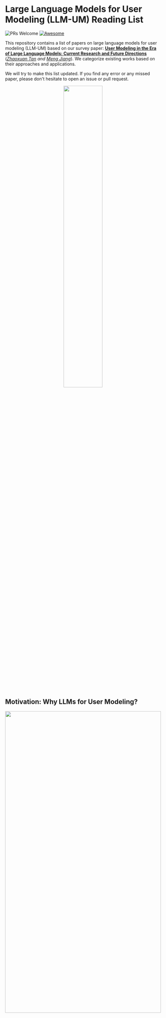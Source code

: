 
# Large Language Models for User Modeling (LLM-UM) Reading List
![PRs Welcome](https://img.shields.io/badge/PRs-Welcome-green)  [![Awesome](https://awesome.re/badge.svg)](https://awesome.re) 


This repository contains a list of papers on large language models for user modeling (LLM-UM) based on our survey paper: [**User Modeling in the Era of Large Language Models: Current Research and Future Directions**](https://arxiv.org/abs/2312.11518) (*[Zhaoxuan Tan](https://zhaoxuan.info/) and [Meng Jiang](http://www.meng-jiang.com/)*).
We categorize existing works based on their approaches and applications.

We will try to make this list updated. If you find any error or any missed paper, please don't hesitate to open an issue or pull request.

<div  align="center">    
<img src="./asset/intro.png" width="50%" height="50%">
</div>


## Motivation: Why LLMs for User Modeling?

<div  align="center">    
<img src="./asset/LLM-UM_Fig2.png" width="100%" height="50%">
</div>

LLMs have shown promising potential in modeling and comprehending user-generated content (UGC), as evidenced by various studies and examples. One area of focus is utilizing LLMs for recommendation purposes, where they can predict users' item-based interests based on their behavior history. User profiling is another domain where LLMs excel, summarizing users' characteristics and interests from their generated content and history. In the context of rating prediction, LLMs can leverage reasoning based on users' previous ratings to predict ratings for candidate items. Additionally, LLMs demonstrate the ability to understand user personality and recognize it based on UGC history. They also prove effective in detecting suspicious UGC, such as hate speech. These findings collectively illustrate the capabilities of LLMs in modeling, understanding, and reasoning UGC and user behavior, making them valuable tools for user-oriented applications.

## Approaches to LLM-UM

### LLMs as Predictors

<div  align="center">    
<img src="./asset/LLM-UM_Predictors.png" width="100%" height="70%">
</div>

#### Common Generative Reasoner

- **Recommendation as Instruction Following: A Large Language Model Empowered Recommendation Approach [[link]](https://arxiv.org/abs/2305.07001)**
    
    
- **Is ChatGPT a Good Recommender? A Preliminary Study [[link]](https://arxiv.org/abs/2304.10149)**
    
    
- **Zero-Shot Next-Item Recommendation using Large Pretrained Language Models [[link]](https://arxiv.org/abs/2304.03153)**
    
    
- **Large Language Models for User Interest Journeys [[link]](https://arxiv.org/abs/2305.15498)**
    
    
- **Large Language Models are Competitive Near Cold-start Recommenders for Language- and Item-based Preferences [[link]](https://arxiv.org/pdf/2307.14225.pdf)**
    
    
- **BookGPT: A General Framework for Book Recommendation Empowered by Large Language Model [[link]](https://arxiv.org/abs/2305.15673)**
    
    
- **Large Language Models are Zero-Shot Rankers for Recommender Systems [[link]](https://arxiv.org/abs/2305.08845)**
    
    
- **PALR: Personalization Aware LLMs for Recommendation [[link]](https://arxiv.org/abs/2305.07622)**
    
    
- **LaMP: When Large Language Models Meet Personalization [[link]](https://arxiv.org/pdf/2304.11406.pdf)**
    
    
- **Teach LLMs to Personalize -- An Approach inspired by Writing Education [[link]](https://arxiv.org/abs/2308.07968)**
    
    
- **A Preliminary Study of ChatGPT on News Recommendation: Personalization, Provider Fairness, Fake News [[link]](https://arxiv.org/abs/2306.10702)**
    
    
- **ReLLa: Retrieval-enhanced Large Language Models for Lifelong Sequential Behavior Comprehension in Recommendation [[link]](https://arxiv.org/pdf/2308.11131.pdf)**
    
    
- **Is ChatGPT a Good Personality Recognizer? A Preliminary Study [[link]](https://arxiv.org/abs/2307.03952)**

- **Can ChatGPT Assess Human Personalities? A General Evaluation Framework [[link]](https://arxiv.org/abs/2303.01248)**

- **Uncovering the Potential of ChatGPT for Discourse Analysis in Dialogue: An Empirical Study [[link]](https://arxiv.org/abs/2305.08391)**


- **Large language models can accurately predict searcher preferences [[link]](https://arxiv.org/abs/2309.10621)**
    
    
- **An External Stability Audit Framework to Test the Validity of Personality Prediction in AI Hiring [[link]](https://arxiv.org/abs/2201.09151)**
            
- **Multilevel Large Language Models for Everyone [[link]](https://arxiv.org/abs/2307.13221)**

- **Evaluating ChatGPT as a Recommender System: A Rigorous Approach [[link]](https://arxiv.org/abs/2309.03613)**

- **ChatGPT for Suicide Risk Assessment on Social Media: Quantitative Evaluation of Model Performance, Potentials and Limitations [[link]](https://arxiv.org/abs/2306.09390)**

- **Recommendation as Instruction Following: A Large Language Model Empowered Recommendation Approach [[link]](https://arxiv.org/abs/2305.07001)**


- **Generative Job Recommendations with Large Language Model [[link]](https://arxiv.org/abs/2307.02157)**

- **TALLRec: An Effective and Efficient Tuning Framework to Align Large Language Model with Recommendation [[link]](https://arxiv.org/abs/2305.00447)**

- **Exploring Large Language Model for Graph Data Understanding in Online Job Recommendations [[link]](https://arxiv.org/pdf/2307.05722.pdf)**
    
- **Automatic Personalized Impression Generation for PET Reports Using Large Language Models [[link]](https://arxiv.org/abs/2309.10066)**


- **ReLLa: Retrieval-enhanced Large Language Models for Lifelong Sequential Behavior Comprehension in Recommendation [[link]](https://arxiv.org/abs/2308.11131)**




#### Simulator/Agent
- **Leveraging Large Language Models in Conversational Recommender Systems [[link]](https://arxiv.org/abs/2305.07961)**
        
        
- **RecMind: Large Language Model Powered Agent For Recommendation [[link]](https://arxiv.org/abs/2308.14296)**
    
    
- **Recommender AI Agent: Integrating Large Language Models for Interactive Recommendations [[link]](https://arxiv.org/abs/2308.16505)**
    
    
- **When Large Language Model based Agent Meets User Behavior Analysis: A Novel User Simulation Paradigm [[link]](https://arxiv.org/abs/2306.02552)**
    
    
- **Unlocking the Potential of User Feedback: Leveraging Large Language Model as User Simulator to Enhance Dialogue System [[link]](https://arxiv.org/abs/2306.09821)**
    
    
- **Large Language Model as a User Simulator [[link]](https://arxiv.org/abs/2308.11534)**
    
    
- **Graph-ToolFormer: To Empower LLMs with Graph Reasoning Ability via Prompt Augmented by ChatGPT [[link]](https://arxiv.org/abs/2304.11116)**
    
    
- **Auto-GPT [[link]](https://github.com/Significant-Gravitas/Auto-GPT)**
    

- **A Study on the Performance of Generative Pre-trained Transformer (GPT) in Simulating Depressed Individuals on the Standardized Depressive Symptom Scale [[link]](https://arxiv.org/abs/2307.08576)**

- **Generative Agents: Interactive Simulacra of Human Behavior [[link]](https://arxiv.org/abs/2304.03442)**

- **PersonaLLM: Investigating the Ability of Large Language Models to Express Big Five Personality Traits [[link]](https://arxiv.org/abs/2305.02547)**

- **When Large Language Model based Agent Meets User Behavior Analysis: A Novel User Simulation Paradigm [[link]](https://arxiv.org/abs/2306.02552)**



#### Classifier/Detector

- **How would Stance Detection Techniques Evolve after the Launch of ChatGPT? [[link]](https://arxiv.org/abs/2212.14548)**
        
        
- **Ladder-of-Thought: Using Knowledge as Steps to Elevate Stance Detection [[link]](https://arxiv.org/abs/2308.16763)**

- **Leveraging Large Language Models for Topic Classification in the Domain of Public Affairs [[link]](https://arxiv.org/abs/2306.02864)**
    
    
- **Text Classification via Large Language Models [[link]](https://arxiv.org/abs/2305.08377)**
    
    
- **Navigating Prompt Complexity for Zero-Shot Classification: A Study of Large Language Models in Computational Social Science [[link]](https://arxiv.org/abs/2305.14310)**
    
    
- **Exploring Zero and Few-shot Techniques for Intent Classification [[link]](https://arxiv.org/pdf/2305.07157.pdf)**
    
    
- **Enabling Classifiers to Make Judgements Explicitly Aligned with Human Values [[link]](https://arxiv.org/pdf/2210.07652.pdf)**
- **Large Language Models in the Workplace: A Case Study on Prompt Engineering for Job Type Classification [[link]](https://arxiv.org/abs/2303.07142)**
    
    
- **How to use LLMs for Text Analysis [[link]](https://arxiv.org/abs/2307.13106)**
    
    
- **Stance Detection With Supervised, Zero-Shot, and Few-Shot Applications [[link]](https://arxiv.org/abs/2305.01723)**

- **TabLLM: Few-shot Classification of Tabular Data with Large Language Models [[link]](https://arxiv.org/abs/2210.10723)**
    
    
- **Read, Diagnose and Chat: Towards Explainable and Interactive LLMs-Augmented Depression Detection in Social Media [[link]](https://arxiv.org/abs/2305.05138)**
    
    
- **What do LLMs Know about Financial Markets? A Case Study on Reddit Market Sentiment Analysis [[link]](https://arxiv.org/pdf/2212.11311.pdf)**
    
    
- **Social bot detection in the age of ChatGPT: Challenges and opportunities [[link]](https://firstmonday.org/ojs/index.php/fm/article/view/13185)**
    
    
- **Exploring Self-Reinforcement for Improving Learnersourced Multiple-Choice Question Explanations with Large Language Models [[link]](https://arxiv.org/abs/2309.10444)**

- **Leveraging Large Language Models for Automated Dialogue Analysis [[link]](https://arxiv.org/abs/2309.06490)**
    
- **Evaluating the Efficacy of Supervised Learning vs Large Language Models for Identifying Cognitive Distortions and Suicidal Risks in Chinese Social Media [[link]](https://arxiv.org/abs/2309.03564)**
    
    
- **Clickbait Detection via Large Language Models [[link]](https://arxiv.org/abs/2306.09597)**

- **Fine-Tuning Llama 2 Large Language Models for Detecting Online Sexual Predatory Chats and Abusive Texts [[link]](https://arxiv.org/abs/2308.14683)**

- **Breaking the Bank with ChatGPT: Few-Shot Text Classification for Finance [[link]](https://arxiv.org/abs/2308.14634)**

- **SentimentGPT: Exploiting GPT for Advanced Sentiment Analysis and its Departure from Current Machine Learning [[link]](https://arxiv.org/abs/2307.10234)**

- **Detecting Hate Speech with GPT-3 [[link]](https://arxiv.org/abs/2103.12407)**

- **Can Large Language Models Transform Computational Social Science? [[link]](https://arxiv.org/abs/2305.03514)**

- **Balanced and Explainable Social Media Analysis for Public Health with Large Language Models [[link]](https://link.springer.com/chapter/10.1007/978-3-031-47843-7_6)**

- **Fighting Fire with Fire: Can ChatGPT Detect AI-generated Text? [[link]](https://arxiv.org/abs/2308.01284)**

#### Scoring Function

 - **Leveraging Large Language Models in Conversational Recommender Systems [[link]](https://arxiv.org/abs/2305.07961)**
            
- **Large Language Models for User Interest Journeys [[link]](https://arxiv.org/abs/2305.15498)**

- **Chat-REC: Towards Interactive and Explainable LLMs-Augmented Recommender System [[link]](https://arxiv.org/pdf/2303.14524.pdf)**
    
    
- **Do LLMs Understand User Preferences? Evaluating LLMs On User Rating Prediction [[pdf]](https://arxiv.org/abs/2305.06474)**
    
    
- **BookGPT: A General Framework for Book Recommendation Empowered by Large Language Model [[link]](https://arxiv.org/abs/2305.15673)**
    
    
- **Is ChatGPT a Good Recommender? A Preliminary Study [[link]](https://arxiv.org/abs/2304.10149)**
    
    
- **TALLRec: An Effective and Efficient Tuning Framework to Align Large Language Model with Recommendation [[link]](https://arxiv.org/abs/2305.00447)**
    
    
- **Uncovering ChatGPT's Capabilities in Recommender Systems [[link]](https://arxiv.org/abs/2305.02182)**
    
    
- **Graph-ToolFormer: To Empower LLMs with Graph Reasoning Ability via Prompt Augmented by ChatGPT [[link](https://arxiv.org/abs/2304.11116)]**
    
    
- **Towards Open-World Recommendation with Knowledge Augmentation from Large Language Models [[link]](https://arxiv.org/abs/2306.10933)**

- **Unlocking the Potential of User Feedback: Leveraging Large Language Model as User Simulator to Enhance Dialogue System [[link]](https://arxiv.org/abs/2306.09821)**
        
#### Explainer
- **Is ChatGPT a Good Recommender? A Preliminary Study [[link]](https://arxiv.org/abs/2304.10149)**
    
- **Chat-REC: Towards Interactive and Explainable LLMs-Augmented Recommender System [[link]](https://arxiv.org/abs/2303.14524)**
    
- **Teach LLMs to Personalize -- An Approach inspired by Writing Education [[link]](https://arxiv.org/abs/2308.07968)**
    
    
- **Personalised Language Modelling of Screen Characters Using Rich Metadata Annotations [[link]](https://www.notion.so/Explanations-as-Features-LLM-Based-Features-for-Text-Attributed-Graphs-c64f1bface554df1afd6bf3ee6738521?pvs=21)**
    
    
- **Temporal Data Meets LLM -- Explainable Financial Time Series Forecasting [[link]](https://arxiv.org/abs/2306.11025)**
    
    
- **Explaining Agent Behavior with Large Language Models [[link]](https://arxiv.org/abs/2309.10346)**
    
    
- **Balanced and Explainable Social Media Analysis for Public Health with Large Language Models [[link]](https://arxiv.org/abs/2309.05951)**
            
- **Generate Neural Template Explanations for Recommendation [[link]](https://dl.acm.org/doi/10.1145/3340531.3411992)**
- **Personalized Prompt Learning for Explainable Recommendation [[link]](https://arxiv.org/abs/2202.07371)**
    
    
- **Generating medically-accurate summaries of patient-provider dialogue: A multi-stage approach using large language models [[link]](https://arxiv.org/abs/2305.05982)**

- **Exploring Self-Reinforcement for Improving Learnersourced Multiple-Choice Question Explanations with Large Language Models [[link]](https://arxiv.org/abs/2309.10444)**

- **LLMs as Counterfactual Explanation Modules: Can ChatGPT Explain Black-box Text Classifiers? [[link]](https://arxiv.org/abs/2309.13340)**

- **Evaluating GPT-3 Generated Explanations for Hateful Content Moderation [[link]](https://arxiv.org/abs/2305.17680)**

- **Can Large Language Models Transform Computational Social Science? [[link]](https://arxiv.org/abs/2305.03514)**


#### Chatbot

- **Chat-REC: Towards Interactive and Explainable LLMs-Augmented Recommender System [[link]](https://arxiv.org/pdf/2303.14524.pdf)**
        
        
- **Sparks of Artificial General Recommender (AGR): Early Experiments with ChatGPT [[link]](https://arxiv.org/abs/2305.04518)**
    
    
- **Read, Diagnose and Chat: Towards Explainable and Interactive LLMs-Augmented Depression Detection in Social Media [[link]](https://arxiv.org/abs/2305.05138)**
    
    
- **PersonaLLM: Investigating the Ability of GPT-3.5 to Express Personality Traits and Gender Differences [[link]](https://arxiv.org/abs/2305.02547)**
    
    
- **Can LLMs be Good Financial Advisors?: An Initial Study in Personal Decision Making for Optimized Outcomes [[link]](https://arxiv.org/abs/2307.07422)**
    
    
- **ChatGPT as your Personal Data Scientist [[link]](https://arxiv.org/pdf/2305.13657.pdf)**
    
    
- **CharacterChat: Learning towards Conversational AI with Personalized Social Support [[link]](https://arxiv.org/abs/2308.10278)**
    
    
- **Building Emotional Support Chatbots in the Era of LLMs [[link]](https://arxiv.org/abs/2308.11584)**
    
    
- **Large Language Models as Zero-Shot Conversational Recommenders [[link]](https://arxiv.org/abs/2308.10053)**
    
    
- **Building a Role Specified Open-Domain Dialogue System Leveraging Large-Scale Language Models [[link]](https://arxiv.org/abs/2205.00176)**

- **ChatDoctor: A Medical Chat Model Fine-Tuned on a Large Language Model Meta-AI (LLaMA) Using Medical Domain Knowledge [[link]](https://arxiv.org/abs/2303.14070)**

- **LLM-empowered Chatbots for Psychiatrist and Patient Simulation: Application and Evaluation [[link]](https://arxiv.org/abs/2305.13614)**

- **Generative Recommendation: Towards Next-generation Recommender Paradigm [[link]](https://arxiv.org/abs/2304.03516)**

### LLMs as Enhancer

#### Profiler
- **GENRE - A First Look at LLM-Powered Generative News Recommendation [[link]](https://arxiv.org/abs/2305.06566)**
    
    
- **ONCE: Boosting Content-based Recommendation with Both Open- and Closed-source Large Language Models [[link]](https://arxiv.org/abs/2305.06566)**
    
    
- **Heterogeneous Knowledge Fusion: A Novel Approach for Personalized Recommendation via LLM [[link]](https://arxiv.org/pdf/2308.03333.pdf)**
    
    
- **PALR: Personalization Aware LLMs for Recommendation [[link]](https://arxiv.org/abs/2305.07622)**
    
    
- **Towards Open-World Recommendation with Knowledge Augmentation from Large Language Models [[link]](https://arxiv.org/pdf/2306.10933.pdf)**
    
    
- **Enhancing Job Recommendation through LLM-based Generative Adversarial Networks [[link]](https://arxiv.org/abs/2307.10747)**

- **Heterogeneous Knowledge Fusion: A Novel Approach for Personalized Recommendation via LLM [[link]](https://arxiv.org/abs/2308.03333)**

- **Generative Job Recommendations with Large Language Model [[link]](https://arxiv.org/abs/2307.02157)**

- **Zero-Shot Next-Item Recommendation using Large Pretrained Language Models [[link]](https://arxiv.org/abs/2304.03153)**


#### Feature Encoder

<div  align="center">    
<img src="./asset/LLM-UM_Enhancers.png" width="100%" height="70%">
</div>

- **Are GPT Embeddings Useful for Ads and Recommendation? [[link]](https://dl.acm.org/doi/abs/10.1007/978-3-031-40292-0_13)**
        
        
- **LKPNR: LLM and KG for Personalized News Recommendation Framework [[link]](https://arxiv.org/abs/2308.12028)**
        
        
- **Exploring the Upper Limits of Text-Based Collaborative Filtering Using Large Language Models: Discoveries and Insights [[link]](https://arxiv.org/abs/2305.11700)**
                
- **LLM4Jobs: Unsupervised occupation extraction and standardization leveraging Large Language Models [[link]](https://arxiv.org/abs/2309.09708)**
                
- **Prompt Tuning Large Language Models on Personalized Aspect Extraction for Recommendations [[link]](https://arxiv.org/pdf/2306.01475.pdf)**

- **SentimentGPT: Exploiting GPT for Advanced Sentiment Analysis and its Departure from Current Machine Learning [[link]](https://arxiv.org/abs/2307.10234)**

- **Towards Open-World Recommendation with Knowledge Augmentation from Large Language Models [[link]](https://arxiv.org/abs/2306.10933)**



#### Knowledge Augmenter

- **Are GPT Embeddings Useful for Ads and Recommendation? [[link]](https://dl.acm.org/doi/abs/10.1007/978-3-031-40292-0_13)**
        
        
- **Heterogeneous Knowledge Fusion: A Novel Approach for Personalized Recommendation via LLM [[link]](https://arxiv.org/pdf/2308.03333.pdf)**
    
    
- **Large Language Model Augmented Narrative Driven Recommendations [[link]](https://arxiv.org/abs/2306.02250)**
    
    
- **Towards Open-World Recommendation with Knowledge Augmentation from Large Language Models [[link]](https://arxiv.org/pdf/2306.10933.pdf)**
    
    
- **Heterogeneous Knowledge Fusion: A Novel Approach for Personalized Recommendation via LLM [[link]](https://arxiv.org/pdf/2308.03333.pdf)**
    
    
- **GPT4Rec: A Generative Framework for Personalized Recommendation and User Interests Interpretation [[link]](https://arxiv.org/pdf/2304.03879.pdf)**
    
    
- **AugESC: Dialogue Augmentation with Large Language Models for Emotional Support Conversation [[link]](https://arxiv.org/abs/2202.13047)**
    
    
- **LLM-Rec: Personalized Recommendation via Prompting Large Language Models [[link]](https://arxiv.org/abs/2307.15780)**
    
    
- **LLM Based Generation of Item-Description for Recommendation System [[link]](https://dl.acm.org/doi/pdf/10.1145/3604915.3610647)**

- **Prompt Tuning Large Language Models on Personalized Aspect Extraction for Recommendations [[link]](https://arxiv.org/abs/2306.01475)**

- **ChatGPT as Data Augmentation for Compositional Generalization: A Case Study in Open Intent Detection [[link]](https://arxiv.org/abs/2308.13517)**

- **PULSAR: Pre-training with Extracted Healthcare Terms for Summarising Patients' Problems and Data Augmentation with Black-box Large Language Models [[link]](https://arxiv.org/abs/2306.02754)**

- **PULSAR at MEDIQA-Sum 2023: Large Language Models Augmented by Synthetic Dialogue Convert Patient Dialogues to Medical Records [[link]](https://arxiv.org/abs/2307.02006)**

- **Enhancing social network hate detection using back translation and GPT-3 augmentations during training and test-time [[link]](https://www.sciencedirect.com/science/article/pii/S1566253523002038)**

- **Roll Up Your Sleeves: Working with a Collaborative and Engaging Task-Oriented Dialogue System [[link]](https://arxiv.org/abs/2307.16081)**

- **Large Language Models for Healthcare Data Augmentation: An Example on Patient-Trial Matching [[link]](https://arxiv.org/abs/2303.16756)**


#### Data Generator

- **Enabling Classifiers to Make Judgements Explicitly Aligned with Human Values [[link]](https://arxiv.org/pdf/2210.07652.pdf)**
    
    
- **Generating Efficient Training Data via LLM-based Attribute Manipulation [[link]](https://arxiv.org/pdf/2307.07099.pdf)**
    
    
- **Language Models are Realistic Tabular Data Generators [[link]](https://arxiv.org/abs/2210.06280)**
    
    
- **Does Synthetic Data Generation of LLMs Help Clinical Text Mining? [[link]](https://arxiv.org/abs/2303.04360)**
    
    
- **Prompt2Model: Generating Deployable Models from Natural Language Instructions [[link]](https://arxiv.org/abs/2308.12261)**
    
    
- **Fabricator: An Open Source Toolkit for Generating Labeled Training Data with Teacher LLMs [[link]](https://arxiv.org/abs/2309.09582)**
    
    
- **Building Emotional Support Chatbots in the Era of LLMs [[link]](https://arxiv.org/pdf/2308.11584.pdf)**
    
    
- **UMASS_BioNLP at MEDIQA-Chat 2023: Can LLMs generate high-quality synthetic note-oriented doctor-patient conversations? [[link]](https://arxiv.org/abs/2306.16931)**
    
    
- **ChatGPT as Data Augmentation for Compositional Generalization: A Case Study in Open Intent Detection [[link]](https://arxiv.org/abs/2308.13517)**
    
    
- **PULSAR at MEDIQA-Sum 2023: Large Language Models Augmented by Synthetic Dialogue Convert Patient Dialogues to Medical Records [[link]](https://arxiv.org/pdf/2307.02006.pdf)**
    
    
- **LLM4Jobs: Unsupervised occupation extraction and standardization leveraging Large Language Models [[link]](https://arxiv.org/abs/2309.09708)**
    
    
- **Fake News Detectors are Biased against Texts Generated by Large Language Models [[link]](https://arxiv.org/abs/2309.08674)**

- **Generating Faithful Synthetic Data with Large Language Models: A Case Study in Computational Social Science [[link]](https://arxiv.org/abs/2305.15041)**

- **Exploring the Potential of AI-Generated Synthetic Datasets: A Case Study on Telematics Data with ChatGPT [[link]](https://arxiv.org/abs/2306.13700)**

- **PULSAR: Pre-training with Extracted Healthcare Terms for Summarising Patients' Problems and Data Augmentation with Black-box Large Language Models [[link]](https://arxiv.org/abs/2306.02754)**

- **Detecting Misinformation with LLM-Predicted Credibility Signals and Weak Supervision [[link]](https://arxiv.org/abs/2309.07601)**

- **What do LLMs Know about Financial Markets? A Case Study on Reddit Market Sentiment Analysis [[link]](https://arxiv.org/abs/2212.11311)**

- **Enhancing Pipeline-Based Conversational Agents with Large Language Models [[link]](https://arxiv.org/abs/2309.03748)**

- **Can LLM-Generated Misinformation Be Detected? [[link]](https://arxiv.org/abs/2309.13788)**

- **CoCo: Coherence-Enhanced Machine-Generated Text Detection Under Data Limitation With Contrastive Learning [[link]](https://arxiv.org/abs/2212.10341)**

- **GPT Paternity Test: GPT Generated Text Detection with GPT Genetic Inheritance [[link]](https://arxiv.org/abs/2305.12519)**

- **RefGPT: Dialogue Generation of GPT, by GPT, and for GPT [[link]](https://arxiv.org/abs/2305.14994)**


<div  align="center">    
<img src="./asset/LLM-UM_controller_evaluator.png" width="100%" height="70%">
</div>


### LLMs as Controllers

- **HuggingGPT: Solving AI Tasks with ChatGPT and its Friends in Hugging Face [[link]](https://arxiv.org/abs/2303.17580)**

- **Leveraging Large Language Models in Conversational Recommender Systems [[link]](https://arxiv.org/abs/2305.07961)**
    
- **Chat-REC: Towards Interactive and Explainable LLMs-Augmented Recommender System [[link]](https://arxiv.org/pdf/2303.14524.pdf)**
    
- **Enhancing Pipeline-Based Conversational Agents with Large Language Models [[link]](https://arxiv.org/abs/2309.03748)**
    
- **LLM4Jobs: Unsupervised occupation extraction and standardization leveraging Large Language Models [[link]](https://arxiv.org/abs/2309.09708)**
    
    
### LLMs as Evaluators    
    
- **Approximating Online Human Evaluation of Social Chatbots with Prompting [[link]](https://arxiv.org/abs/2304.05253)**
- **Rethinking the Evaluation for Conversational Recommendation in the Era of Large Language Models [[link]](https://arxiv.org/abs/2305.13112)**
        
- **Uncovering the Potential of ChatGPT for Discourse Analysis in Dialogue: An Empirical Study [[link]](https://arxiv.org/abs/2305.08391)**


- **Understanding the Effectiveness of Very Large Language Models on Dialog Evaluation [[link]](https://arxiv.org/abs/2301.12004)**

- **Judging LLM-as-a-judge with MT-Bench and Chatbot Arena [[link]](https://arxiv.org/abs/2306.05685)**

- **LLM-Eval: Unified Multi-Dimensional Automatic Evaluation for Open-Domain Conversations with Large Language Models [[link]](https://arxiv.org/abs/2305.13711)**

- **Towards Automated Generation and Evaluation of Questions in Educational Domains [[link]](https://www.cs.cmu.edu/~hn1/papers/EDM2022_TowardsAutomated.pdf)**

- **Generative Job Recommendations with Large Language Model [[link]](https://arxiv.org/abs/2307.02157)**

## Applications of LLM-UM

### Personalization
#### User Profiling

- **How would Stance Detection Techniques Evolve after the Launch of ChatGPT? [[link]](https://arxiv.org/abs/2212.14548)**

- **Ladder-of-Thought: Using Knowledge as Steps to Elevate Stance Detection [[link]](https://arxiv.org/abs/2308.16763)**

- **Navigating Prompt Complexity for Zero-Shot Classification: A Study of Large Language Models in Computational Social Science [[link]](https://arxiv.org/abs/2305.14310)**

- **Can Large Language Models Transform Computational Social Science? [[link]](https://arxiv.org/abs/2305.03514)**

- **SentimentGPT: Exploiting GPT for Advanced Sentiment Analysis and its Departure from Current Machine Learning [[link]](https://arxiv.org/abs/2307.10234)**

- **Large Language Models Can Be Used to Estimate the Latent Positions of Politicians [[link]](https://arxiv.org/abs/2303.12057)**

- **Can ChatGPT Assess Human Personalities? A General Evaluation Framework [[link]](https://arxiv.org/abs/2303.01248)**

- **Is ChatGPT a Good Personality Recognizer? A Preliminary Study [[link]](https://arxiv.org/abs/2307.03952)**

- **Large Language Models for User Interest Journeys [[link]](https://arxiv.org/abs/2305.15498)**


#### Personalized Recommendation

*Top-k Recommendation*

- **Uncovering ChatGPT's Capabilities in Recommender Systems [[link]](https://arxiv.org/abs/2305.02182)**

- **Enhancing Job Recommendation through LLM-based Generative Adversarial Networks [[link]](https://arxiv.org/abs/2307.10747)**

- **Large Language Models are Zero-Shot Rankers for Recommender Systems [[link]](https://arxiv.org/abs/2305.08845)**

- **Is ChatGPT a Good Recommender? A Preliminary Study [[link]](https://arxiv.org/abs/2304.10149)**

- **ONCE: Boosting Content-based Recommendation with Both Open- and Closed-source Large Language Models [[link]](https://arxiv.org/abs/2305.06566)**

- **Rethinking the Evaluation for Conversational Recommendation in the Era of Large Language Models [[link]](https://arxiv.org/abs/2305.13112)**

- **Is ChatGPT Fair for Recommendation? Evaluating Fairness in Large Language Model Recommendation [[link]](https://arxiv.org/abs/2305.07609)**


- **Recommendation as Instruction Following: A Large Language Model Empowered Recommendation Approach [[link]](https://arxiv.org/abs/2305.07001)**

- **PALR: Personalization Aware LLMs for Recommendation [[link]](https://arxiv.org/abs/2305.07622)**

- **GenRec: Large Language Model for Generative Recommendation [[link]](https://arxiv.org/abs/2307.00457)**

- **Generative Job Recommendations with Large Language Model [[link]](https://arxiv.org/abs/2307.02157)**

*Rating Prediction*

- **BookGPT: A General Framework for Book Recommendation Empowered by Large Language Model [[link]](https://arxiv.org/abs/2305.15673)**

- **Uncovering ChatGPT's Capabilities in Recommender Systems [[link]](https://arxiv.org/abs/2305.02182)**

- **Towards Open-World Recommendation with Knowledge Augmentation from Large Language Models [[link]](https://arxiv.org/abs/2306.10933)**

- **Do LLMs Understand User Preferences? Evaluating LLMs On User Rating Prediction [[link]](https://arxiv.org/abs/2305.06474)**

- **TALLRec: An Effective and Efficient Tuning Framework to Align Large Language Model with Recommendation [[link]](https://arxiv.org/abs/2305.00447)**

- **Exploring Large Language Model for Graph Data Understanding in Online Job Recommendations [[link]](https://arxiv.org/abs/2307.05722)**

- **Graph-ToolFormer: To Empower LLMs with Graph Reasoning Ability via Prompt Augmented by ChatGPT [[link]](https://arxiv.org/abs/2304.11116)**

*Conversational Recommendation*

- **Chat-REC: Towards Interactive and Explainable LLMs-Augmented Recommender System [[link]](https://arxiv.org/abs/2303.14524)**

- **Generative Recommendation: Towards Next-generation Recommender Paradigm [[link]](https://arxiv.org/abs/2304.03516)**

- **Sparks of Artificial General Recommender (AGR): Early Experiments with ChatGPT [[link]](https://arxiv.org/abs/2305.04518)**


#### Persoanlized Assistance

- **Is ChatGPT the Ultimate Programming Assistant -- How far is it? [[link]](https://arxiv.org/abs/2304.11938)**

- **Roll Up Your Sleeves: Working with a Collaborative and Engaging Task-Oriented Dialogue System [[link]](https://arxiv.org/abs/2307.16081)**

- **LaMP: When Large Language Models Meet Personalization [[link]](https://arxiv.org/abs/2304.11406)**

- **DISC-LawLLM: Fine-tuning Large Language Models for Intelligent Legal Services [[link]](https://arxiv.org/abs/2309.11325)**

- **FinGPT: Democratizing Internet-scale Data for Financial Large Language Models [[link]](https://arxiv.org/abs/2307.10485)**

- **Creativity Support in the Age of Large Language Models: An Empirical Study Involving Emerging Writers [[link]](https://arxiv.org/abs/2309.12570)**


#### Personalized Dialogue System

- **Are LLMs All You Need for Task-Oriented Dialogue? [[link]](https://arxiv.org/abs/2304.06556v2)**

- **DiagGPT: An LLM-based Chatbot with Automatic Topic Management for Task-Oriented Dialogue [[link]](https://arxiv.org/abs/2308.08043)**

- **A Personalized Dialogue Generator with Implicit User Persona Detection [[link]](https://arxiv.org/abs/2204.07372)**

- **RefGPT: Dialogue Generation of GPT, by GPT, and for GPT [[link]](https://arxiv.org/abs/2305.14994)**


#### Personalized Education

- **"With Great Power Comes Great Responsibility!": Student and Instructor Perspectives on the influence of LLMs on Undergraduate Engineering Education [[link]](https://arxiv.org/abs/2309.10694)**


- **Practical and Ethical Challenges of Large Language Models in Education: A Systematic Scoping Review [[link]](https://arxiv.org/abs/2303.13379)**

- **What Should Data Science Education Do with Large Language Models? [[link]](https://arxiv.org/abs/2307.02792)**

- **Developing Effective Educational Chatbots with ChatGPT prompts: Insights from Preliminary Tests in a Case Study on Social Media Literacy (with appendix) [[link]](https://arxiv.org/abs/2306.10645)**

- **EduChat: A Large-Scale Language Model-based Chatbot System for Intelligent Education [[link]](https://arxiv.org/abs/2308.02773)**

- **Performance of ChatGPT on USMLE: Unlocking the Potential of Large Language Models for AI-Assisted Medical Education [[link]](https://arxiv.org/abs/2307.00112)**

- **How Useful are Educational Questions Generated by Large Language Models? [[link]](https://arxiv.org/abs/2304.06638)**

- **Are Large Language Models Fit For Guided Reading? [[link]](https://arxiv.org/abs/2305.10645)**

- **Generative AI for Programming Education: Benchmarking ChatGPT, GPT-4, and Human Tutors [[link]](https://arxiv.org/abs/2306.17156)**


#### Personalized Healthcare

- **Large Language Models are Few-Shot Health Learners [[link]](https://arxiv.org/abs/2305.15525)**
         
- **Are Large Language Models Ready for Healthcare? A Comparative Study on Clinical Language Understanding [[link]](https://arxiv.org/abs/2304.05368)**

- **Multimodal LLMs for health grounded in individual-specific data [[link]](https://arxiv.org/abs/2307.09018)**

- **PharmacyGPT: The AI Pharmacist [[link]](https://arxiv.org/abs/2307.10432)**

- **The Potential and Pitfalls of using a Large Language Model such as ChatGPT or GPT-4 as a Clinical Assistant [[link]](https://arxiv.org/abs/2307.08152)**

- **Zhongjing: Enhancing the Chinese Medical Capabilities of Large Language Model through Expert Feedback and Real-world Multi-turn Dialogue [[link]](https://arxiv.org/abs/2308.03549)**

- **ChatGPT for Suicide Risk Assessment on Social Media: Quantitative Evaluation of Model Performance, Potentials and Limitations [[link]](https://arxiv.org/abs/2306.09390)**

- **Supervised Learning and Large Language Model Benchmarks on Mental Health Datasets: Cognitive Distortions and Suicidal Risks in Chinese Social Media [[link]](https://arxiv.org/abs/2309.03564)**

- **UMASS_BioNLP at MEDIQA-Chat 2023: Can LLMs generate high-quality synthetic note-oriented doctor-patient conversations? [[link]](https://arxiv.org/abs/2306.16931)**

- **LLM-empowered Chatbots for Psychiatrist and Patient Simulation: Application and Evaluation [[link]](https://arxiv.org/abs/2305.13614)**

- **Enhancing Psychological Counseling with Large Language Model: A Multifaceted Decision-Support System for Non-Professionals [[link]](https://arxiv.org/abs/2308.15192)**

- **Mental-LLM: Leveraging Large Language Models for Mental Health Prediction via Online Text Data [[link]](https://arxiv.org/abs/2307.14385)**

- **Psy-LLM: Scaling up Global Mental Health Psychological Services with AI-based Large Language Models [[link]](https://arxiv.org/abs/2307.11991)**

- **Large Language Models Can Infer Psychological Dispositions of Social Media Users [[link]](https://arxiv.org/abs/2309.08631)**


### Suspiciousness Detection

#### Fraud Detection

- **Clickbait Detection via Large Language Models [[link]](https://arxiv.org/abs/2306.09597)**

- **Anatomy of an AI-powered malicious social botnet [[link]](https://arxiv.org/abs/2307.16336)**

- **Spam-T5: Benchmarking Large Language Models for Few-Shot Email Spam Detection [[link]](https://arxiv.org/abs/2304.01238)**

- **The Looming Threat of Fake and LLM-generated LinkedIn Profiles: Challenges and Opportunities for Detection and Prevention [[link]](https://arxiv.org/abs/2307.11864)**

- **Catch Me If You Can: Identifying Fraudulent Physician Reviews with Large Language Models Using Generative Pre-Trained Transformers [[link]](https://arxiv.org/abs/2304.09948)**

- **Explaining tree model decisions in natural language for network
intrusion detection [[link]](https://arxiv.org/abs/2304.09948)**


#### Discrimination Detection

- **Detecting Hate Speech with GPT-3 [[link]](https://arxiv.org/abs/2103.12407)**

- **Enhancing social network hate detection using back translation and GPT-3 augmentations during training and test-time [[link]](https://www.sciencedirect.com/science/article/pii/S1566253523002038)**

- **Respectful or Toxic? Using Zero-Shot Learning with Language Models to Detect Hate Speech [[link]](https://aclanthology.org/2023.woah-1.6/)**

- **Evaluating ChatGPT's Performance for Multilingual and Emoji-based Hate Speech Detection [[link]](https://arxiv.org/abs/2305.13276)**

- **Evaluating GPT-3 Generated Explanations for Hateful Content Moderation [[link]](https://arxiv.org/abs/2305.17680)**


#### Misinformation Detection

- **Can LLM-Generated Misinformation Be Detected? [[link]](https://arxiv.org/abs/2309.13788)**

- **Analysis of Disinformation and Fake News Detection Using Fine-Tuned Large Language Model [[link]](https://arxiv.org/abs/2309.04704)**

- **Large language models can rate news outlet credibility [[link]](https://arxiv.org/abs/2304.00228)**

- **On the Risk of Misinformation Pollution with Large Language Models [[link]](https://arxiv.org/abs/2305.13661)**

- **Detecting Misinformation with LLM-Predicted Credibility Signals and Weak Supervision [[link]](https://arxiv.org/abs/2309.07601)**

- **Fake News Detectors are Biased against Texts Generated by Large Language Models [[link]](https://arxiv.org/abs/2309.08674)**

- **Harnessing the Power of ChatGPT in Fake News: An In-Depth Exploration in Generation, Detection and Explanation [[link]](https://arxiv.org/abs/2310.05046)**

#### LLM-Generated Text Detection

- **Detecting ChatGPT: A Survey of the State of Detecting ChatGPT-Generated Text [[link]](https://arxiv.org/abs/2309.07689)**

- **Large Language Models can be Guided to Evade AI-Generated Text Detection [[link]](https://arxiv.org/abs/2305.10847)**

- **To ChatGPT, or not to ChatGPT: That is the question! [[link]](https://arxiv.org/abs/2304.01487)**

- **The Science of Detecting LLM-Generated Texts [[link]](https://arxiv.org/abs/2303.07205)**

- **Will ChatGPT get you caught? Rethinking of Plagiarism Detection [[link]](https://arxiv.org/abs/2302.04335)**

- **How Large Language Models are Transforming Machine-Paraphrased Plagiarism [[link]](https://arxiv.org/abs/2210.03568)**

- **Evade ChatGPT Detectors via A Single Space [[link]](https://arxiv.org/abs/2307.02599)**

- **GPT Paternity Test: GPT Generated Text Detection with GPT Genetic Inheritance [[link]](https://arxiv.org/abs/2305.12519)**

- **Is ChatGPT Involved in Texts? Measure the Polish Ratio to Detect ChatGPT-Generated Text [[link]](https://arxiv.org/abs/2307.11380)**

- **Detecting llm-generated text in computing education: A
comparative study for chatgpt cases [[link]](https://arxiv.org/abs/2307.11380)**

- **CoCo: Coherence-Enhanced Machine-Generated Text Detection Under Data Limitation With Contrastive Learning [[link]](https://arxiv.org/abs/2212.10341)**


- **Fighting Fire with Fire: Can ChatGPT Detect AI-generated Text? [[link]](https://arxiv.org/abs/2308.01284)**

## Contributing

🧐 Contributions to this repository are welcome!

If you have come across relevant resources, feel free to open an issue or submit a pull request.

```
- **paper_name [[link]](paper_link)**
```


## Citation
**If you find this repository helpful for your work, please kindly cite our paper.**

```
@article{tan2023user,
  title={User Modeling in the Era of Large Language Models: Current Research and Future Directions},
  author={Tan, Zhaoxuan and Jiang, Meng},
  journal={IEEE Data Engineering Bulletin},
  year={2023}
}
```




## Acknowledgement

This page is contributed by [Zhaoxuan Tan](https://zhaoxuan.info/) (ztan3@nd.edu) and [Meng Jiang](http://www.meng-jiang.com/) (mjiang2@nd.edu).
